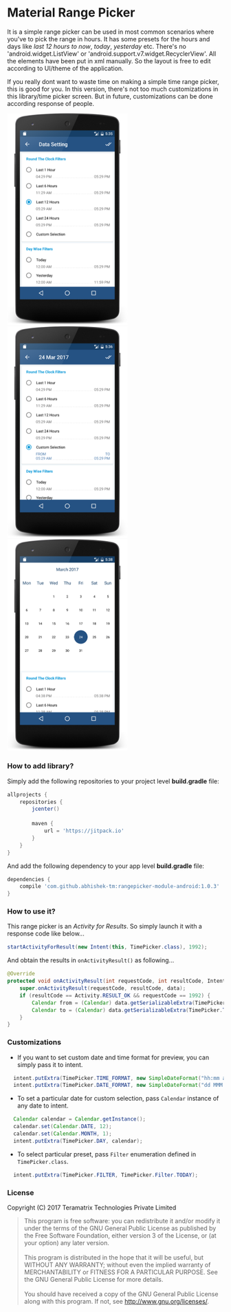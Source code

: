 # Material Range Picker
It is a simple range picker can be used in most common scenarios where you've to pick the range in hours. It has some presets for the hours and days like _last 12 hours to now_, _today_, _yesterday_ etc. There's no 'android.widget.ListView' or 'android.support.v7.widget.RecyclerView'. All the elements have been put in xml manually. So the layout is free to edit according to UI/theme of the application.

If you really dont want to waste time on making a simple time range picker, this is good for you. In this version, there's not too much customizations in this library/time picker screen. But in future, customizations can be done according response of people.
<div>
<img src="/wiki/preset.png" width="280" alt="Presets"/>
<img src="/wiki/custom.png" width="280" alt="Custom Time Selection"/>
<img src="/wiki/calendar.png" width="280" alt="Custom Date Selection"/>
</div>


### How to add library?

Simply add the following repositories to your project level **build.gradle** file:

```groovy
allprojects {
    repositories {
        jcenter()

        maven {
            url = 'https://jitpack.io'
        }
    }
}
```

And add the following dependency to your app level **build.gradle** file:
```groovy
dependencies {
    compile 'com.github.abhishek-tm:rangepicker-module-android:1.0.3'
}
```

### How to use it?
This range picker is an _Activity for Results_. So simply launch it with a response code like below...

```java
startActivityForResult(new Intent(this, TimePicker.class), 1992);
```
And obtain the results in `onActivityResult()` as following...

```java
@Override
protected void onActivityResult(int requestCode, int resultCode, Intent data) {
    super.onActivityResult(requestCode, resultCode, data);
    if (resultCode == Activity.RESULT_OK && requestCode == 1992) {
        Calendar from = (Calendar) data.getSerializableExtra(TimePicker.FROM);
        Calendar to = (Calendar) data.getSerializableExtra(TimePicker.TO);
    }
}
```

### Customizations
* If you want to set custom date and time format for preview, you can simply pass it to intent.

```java
  intent.putExtra(TimePicker.TIME_FORMAT, new SimpleDateFormat("hh:mm a"));
  intent.putExtra(TimePicker.DATE_FORMAT, new SimpleDateFormat("dd MMM yyyy"));
```

* To set a particular date for custom selection, pass `Calendar` instance of any date to intent.
```java
  Calendar calendar = Calendar.getInstance();
  calendar.set(Calendar.DATE, 12);
  calendar.set(Calendar.MONTH, 1);
  intent.putExtra(TimePicker.DAY, calendar);
```

* To select particular preset, pass `Filter` enumeration defined in `TimePicker.class`. 
```java
  intent.putExtra(TimePicker.FILTER, TimePicker.Filter.TODAY);
```

### License
Copyright (C) 2017  Teramatrix Technologies Private Limited

> This program is free software: you can redistribute it and/or modify it under the terms of the GNU General Public License as published by the Free Software Foundation, either version 3 of the License, or (at your option) any later version.<br/><br/>
> This program is distributed in the hope that it will be useful, but WITHOUT ANY WARRANTY; without even the implied warranty of MERCHANTABILITY or FITNESS FOR A PARTICULAR PURPOSE.  See the GNU General Public License for more details.<br/><br/>
> You should have received a copy of the GNU General Public License along with this program.  If not, see <http://www.gnu.org/licenses/>.
